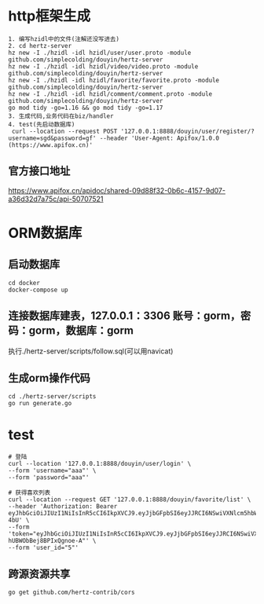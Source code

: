 # http框架生成
```shell
1. 编写hzidl中的文件(注解还没写进去)
2. cd hertz-server
hz new -I ./hzidl -idl hzidl/user/user.proto -module github.com/simplecolding/douyin/hertz-server
hz new -I ./hzidl -idl hzidl/video/video.proto -module github.com/simplecolding/douyin/hertz-server
hz new -I ./hzidl -idl hzidl/favorite/favorite.proto -module github.com/simplecolding/douyin/hertz-server
hz new -I ./hzidl -idl hzidl/comment/comment.proto -module github.com/simplecolding/douyin/hertz-server
go mod tidy -go=1.16 && go mod tidy -go=1.17
3. 生成代码,业务代码在biz/handler
4. test(先启动数据库)
 curl --location --request POST '127.0.0.1:8888/douyin/user/register/?username=sgd&password=gf' --header 'User-Agent: Apifox/1.0.0 (https://www.apifox.cn)'
```
## 官方接口地址
https://www.apifox.cn/apidoc/shared-09d88f32-0b6c-4157-9d07-a36d32d7a75c/api-50707521

# ORM数据库
## 启动数据库
```shell
cd docker
docker-compose up
```
## 连接数据库建表，127.0.0.1：3306 账号：gorm，密码：gorm，数据库：gorm
执行./hertz-server/scripts/follow.sql(可以用navicat)
## 生成orm操作代码
```shell
cd ./hertz-server/scripts
go run generate.go
```
# test
```shell
# 登陆
curl --location '127.0.0.1:8888/douyin/user/login' \
--form 'username="aaa"' \
--form 'password="aaa"'

# 获得喜欢列表
curl --location --request GET '127.0.0.1:8888/douyin/favorite/list' \
--header 'Authorization: Bearer eyJhbGciOiJIUzI1NiIsInR5cCI6IkpXVCJ9.eyJjbGFpbSI6eyJJRCI6NSwiVXNlcm5hbWUiOiJhYWEifSwiZXhwIjoxNjc2NjUxNDMyLCJvcmlnX2lhdCI6MTY3NjY0NzgzMn0.J1yPDATM1ibD5CFOwMuNXsfoXRg0cwwo5bT9S7L-4bU' \
--form 'token="eyJhbGciOiJIUzI1NiIsInR5cCI6IkpXVCJ9.eyJjbGFpbSI6eyJJRCI6NSwiVXNlcm5hbWUiOiJhYWEifSwiZXhwIjoxNjc2NjI3NjQzLCJvcmlnX2lhdCI6MTY3NjYyNDA0M30.aLnwESNHl6ViC39Bl74Sx-hUBWObBej8BPIxQgnoe-A"' \
--form 'user_id="5"'
```

## 跨源资源共享
```shell
go get github.com/hertz-contrib/cors
```